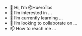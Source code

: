 - 👋 Hi, I’m @HueroTbs
- 👀 I’m interested in ...
- 🌱 I’m currently learning ...
- 💞️ I’m looking to collaborate on ...
- 📫 How to reach me ...

<!---
HueroTbs/HueroTbs is a ✨ special ✨ repository because its `README.md` (this file) appears on your GitHub profile.
You can click the Preview link to take a look at your changes.
--->
